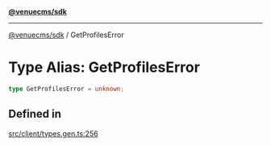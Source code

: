 [**@venuecms/sdk**](../Index.md)

***

[@venuecms/sdk](../Index.md) / GetProfilesError

# Type Alias: GetProfilesError

```ts
type GetProfilesError = unknown;
```

## Defined in

[src/client/types.gen.ts:256](https://github.com/venuecms/sdk/blob/3c845491d484a7b7f31c76433be6bced0b04671f/src/client/types.gen.ts#L256)
